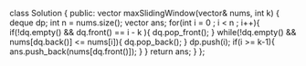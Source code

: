 class Solution {
public:
vector<int> maxSlidingWindow(vector<int>& nums, int k) {
deque<int> dp;
int n = nums.size();
vector<int> ans;
for(int i = 0 ; i < n ; i++){
if(!dq.empty() && dq.front() == i - k ){
dq.pop_front();
}
while(!dq.empty() && nums[dq.back()] <= nums[i]){
dq.pop_back();
}
dp.push(i);
if(i >= k-1){
ans.push_back(nums[dq.front()]);
}
}
return ans;
}
};